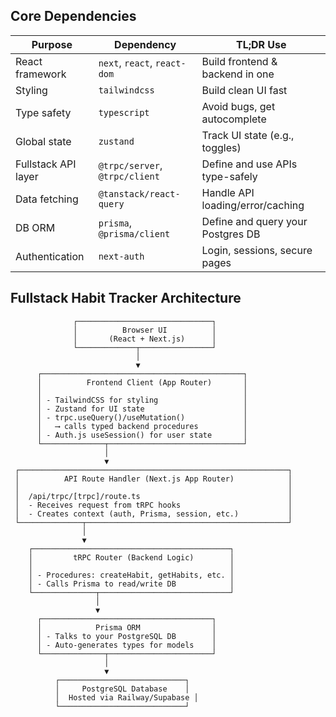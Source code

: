 ## Core Dependencies

| Purpose             | Dependency                     | TL;DR Use                         |
| ------------------- | ------------------------------ | --------------------------------- |
| React framework     | `next`, `react`, `react-dom`   | Build frontend & backend in one   |
| Styling             | `tailwindcss`                  | Build clean UI fast               |
| Type safety         | `typescript`                   | Avoid bugs, get autocomplete      |
| Global state        | `zustand`                      | Track UI state (e.g., toggles)    |
| Fullstack API layer | `@trpc/server`, `@trpc/client` | Define and use APIs type-safely   |
| Data fetching       | `@tanstack/react-query`        | Handle API loading/error/caching  |
| DB ORM              | `prisma`, `@prisma/client`     | Define and query your Postgres DB |
| Authentication      | `next-auth`                    | Login, sessions, secure pages     |



## Fullstack Habit Tracker Architecture
                  ┌──────────────────────────────┐
                  │          Browser UI          │
                  │       (React + Next.js)      │
                  └─────────────┬────────────────┘
                                │
                                ▼
          ┌─────────────────────────────────────────────┐
          │          Frontend Client (App Router)       │
          │                                             │
          │ - TailwindCSS for styling                   │
          │ - Zustand for UI state                      │
          │ - trpc.useQuery()/useMutation()             │
          │   ⟶ calls typed backend procedures          │
          │ - Auth.js useSession() for user state       │
          └──────────────┬──────────────────────────────┘
                         │
                         ▼
     ┌────────────────────────────────────────────────────────────┐
     │          API Route Handler (Next.js App Router)            │
     │                                                            │
     │  /api/trpc/[trpc]/route.ts                                 │
     │  - Receives request from tRPC hooks                        │
     │  - Creates context (auth, Prisma, session, etc.)           │
     └──────────────┬─────────────────────────────────────────────┘
                    │
                    ▼
        ┌────────────────────────────────────────────┐
        │         tRPC Router (Backend Logic)        │
        │                                            │
        │ - Procedures: createHabit, getHabits, etc. │
        │ - Calls Prisma to read/write DB            │
        └──────────────┬─────────────────────────────┘
                       │
                       ▼
          ┌──────────────────────────────────────┐
          │            Prisma ORM                │
          │ - Talks to your PostgreSQL DB        │
          │ - Auto-generates types for models    │
          └──────────────┬───────────────────────┘
                         │
                         ▼
              ┌────────────────────────────┐
              │     PostgreSQL Database    │
              │  Hosted via Railway/Supabase │
              └────────────────────────────┘

